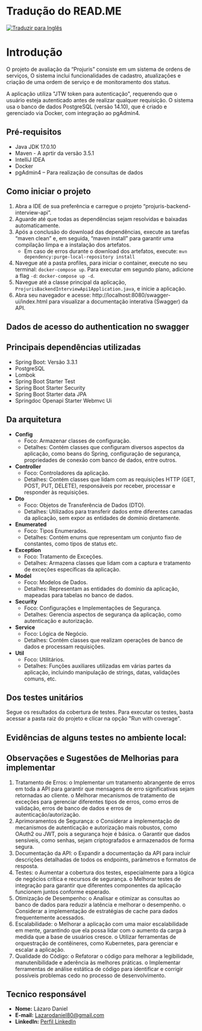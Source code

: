 # Tradução do READ.ME

[![Traduzir para Inglês](https://img.shields.io/badge/traduzir-Google%20Translate-blue)](https://translate.google.com/translate?sl=auto&tl=en&u=https://github.com/lazarocoder/interview-back-end)

# Introdução

O projeto de avaliação da “Projuris” consiste em um sistema de ordens de serviços,  O sistema inclui funcionalidades de cadastro, atualizações e criação de uma ordem de serviço e de monitoramento dos status.



A aplicação utiliza "JTW token para autenticação", requerendo que o usuário esteja autenticado antes de realizar qualquer requisição. O sistema usa o banco de dados PostgreSQL (versão 14.10), que é criado e gerenciado via Docker, com integração ao pgAdmin4.

## Pré-requisitos

- Java JDK 17.0.10
- Maven - A aprtir da versão 	3.5.1
- IntelliJ IDEA 
- Docker
- pgAdmin4 – Para realização de consultas de dados

## Como iniciar o projeto

1. Abra a IDE de sua preferência e carregue o projeto “projuris-backend-interview-api”.
2. Aguarde até que todas as dependências sejam resolvidas e baixadas automaticamente.
3. Após a conclusão do download das dependências, execute as tarefas “maven clean” e, em seguida, “maven install” para garantir uma compilação limpa e a instalação dos artefatos.
   - Em caso de erros durante o download dos artefatos, execute: `mvn dependency:purge-local-repository install`
4. Navegue até a pasta profiles, para iniciar o container, execute no seu terminal: `docker-compose up`. Para executar em segundo plano, adicione a flag `-d`: `docker-compose up -d`.
5. Navegue até a classe principal da aplicação, `ProjurisBackendInterviewApi1Application.java`, e inicie a aplicação.
6. Abra seu navegador e acesse: http://localhost:8080/swagger-ui/index.html para visualizar a documentação interativa (Swagger) da API.

## Dados de acesso do authentication no swagger


## Principais dependências utilizadas

- Spring Boot: Versão 3.3.1
- PostgreSQL
- Lombok
- Spring Boot Starter Test
- Spring Boot Starter Security
- Spring Boot Starter data JPA
- Springdoc Openapi Starter Webmvc Ui

## Da arquitetura

- **Config**
  - Foco: Armazenar classes de configuração.
  - Detalhes: Contém classes que configuram diversos aspectos da aplicação, como beans do Spring, configuração de segurança, propriedades de conexão com banco de dados, entre outros.
- **Controller**
  - Foco: Controladores da aplicação.
  - Detalhes: Contém classes que lidam com as requisições HTTP (GET, POST, PUT, DELETE), responsáveis por receber, processar e responder às requisições.
- **Dto**
  - Foco: Objetos de Transferência de Dados (DTO).
  - Detalhes: Utilizados para transferir dados entre diferentes camadas da aplicação, sem expor as entidades de domínio diretamente.
- **Enumerated**
  - Foco: Tipos Enumerados.
  - Detalhes: Contém enums que representam um conjunto fixo de constantes, como tipos de status etc.
- **Exception**
  - Foco: Tratamento de Exceções.
  - Detalhes: Armazena classes que lidam com a captura e tratamento de exceções específicas da aplicação.
- **Model**
  - Foco: Modelos de Dados.
  - Detalhes: Representam as entidades do domínio da aplicação, mapeadas para tabelas no banco de dados.
- **Security**
  - Foco: Configurações e Implementações de Segurança.
  - Detalhes: Gerencia aspectos de segurança da aplicação, como autenticação e autorização.
- **Service**
  - Foco: Lógica de Negócio.
  - Detalhes: Contém classes que realizam operações de banco de dados e processam requisições.
- **Util**
  - Foco: Utilitários.
  - Detalhes: Funções auxiliares utilizadas em várias partes da aplicação, incluindo manipulação de strings, datas, validações comuns, etc.

## Dos testes unitários

Segue os resultados da cobertura de testes. Para executar os testes, basta acessar a pasta raiz do projeto e clicar na opção "Run with coverage".


## Evidências de alguns testes no ambiente local:



## Observações e Sugestões de Melhorias para implementar
1.	Tratamento de Erros:
o	Implementar um tratamento abrangente de erros em toda a API para garantir que mensagens de erro significativas sejam retornadas ao cliente.
o	Melhorar mecanismos de tratamento de exceções para gerenciar diferentes tipos de erros, como erros de validação, erros de banco de dados e erros de autenticação/autorização.
2.	Aprimoramentos de Segurança:
o	Considerar a implementação de mecanismos de autenticação e autorização mais robustos, como OAuth2 ou JWT, pois a segurança hoje é básica.
o	Garantir que dados sensíveis, como senhas, sejam criptografados e armazenados de forma segura.
3.	Documentação da API:
o	Expandir a documentação da API para incluir descrições detalhadas de todos os endpoints, parâmetros e formatos de resposta.
4.	Testes:
o	Aumentar a cobertura dos testes, especialmente para a lógica de negócios crítica e recursos de segurança.
o	Melhorar testes de integração para garantir que diferentes componentes da aplicação funcionem juntos conforme esperado.
5.	Otimização de Desempenho:
o	Analisar e otimizar as consultas ao banco de dados para reduzir a latência e melhorar o desempenho.
o	Considerar a implementação de estratégias de cache para dados frequentemente acessados.
6.	Escalabilidade:
o	Melhorar a aplicação com uma maior escalabilidade em mente, garantindo que ela possa lidar com o aumento da carga à medida que a base de usuários cresce.
o	Utilizar ferramentas de orquestração de contêineres, como Kubernetes, para gerenciar e escalar a aplicação.
7.	Qualidade do Código:
o	Refatorar o código para melhorar a legibilidade, manutenibilidade e aderência às melhores práticas.
o	Implementar ferramentas de análise estática de código para identificar e corrigir possíveis problemas cedo no processo de desenvolvimento.



## Tecnico responsável

- **Nome:** Lázaro Daniel
- **E-mail:** Lazarodaniel80@gmail.com
- **LinkedIn:** [Perfil LinkedIn](https://www.linkedin.com/in/l%C3%A1zaro-silva-desenvolvedor/?locale=pt_BR)
